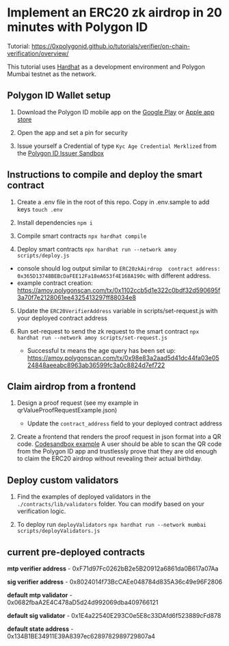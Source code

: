 # Implement an ERC20 zk airdrop in 20 minutes with Polygon ID

Tutorial: https://0xpolygonid.github.io/tutorials/verifier/on-chain-verification/overview/

This tutorial uses [Hardhat](https://hardhat.org/) as a development environment and Polygon Mumbai testnet as the network.

## Polygon ID Wallet setup

1. Download the Polygon ID mobile app on the [Google Play](https://play.google.com/store/apps/details?id=com.polygonid.wallet) or [Apple app store](https://apps.apple.com/us/app/polygon-id/id1629870183)

2. Open the app and set a pin for security

3. Issue yourself a Credential of type `Kyc Age Credential Merklized` from the [Polygon ID Issuer Sandbox](https://issuer-v2.polygonid.me/)

## Instructions to compile and deploy the smart contract

1. Create a .env file in the root of this repo. Copy in .env.sample to add keys
    `touch .env`

2. Install dependencies
    `npm i`

3. Compile smart contracts
    `npx hardhat compile`

4. Deploy smart contracts
    `npx hardhat run --network amoy scripts/deploy.js`
 - console should log output similar to `ERC20zkAirdrop  contract address: 0x365D13748BEBcDaFEE12Fa18eA653f4E168A190c` with different address.
 - example contract creation: https://amoy.polygonscan.com/tx/0x1102ccb5d1e322c0bdf32d590695f3a70f7e2128061ee4325413297ff88034e8

5. Update the `ERC20VerifierAddress` variable in scripts/set-request.js with your deployed contract address

6. Run set-request to send the zk request to the smart contract
    `npx hardhat run --network amoy scripts/set-request.js`
    - Successful tx means the age query has been set up: https://amoy.polygonscan.com/tx/0x98e83a2aad5d41dc44fa03e0524848aeeabc8963ab36599fc3a0c8824d7ef722


## Claim airdrop from a frontend

1. Design a proof request (see my example in qrValueProofRequestExample.json)
    - Update the `contract_address` field to your deployed contract address

2. Create a frontend that renders the proof request in json format into a QR code. [Codesandbox example](https://codesandbox.io/s/zisu81?file=/index.js) A user should be able to scan the QR code from the Polygon ID app and trustlessly prove that they are old enough to claim the ERC20 airdrop without revealing their actual birthday.

## Deploy custom validators

1. Find the examples of deployed validators in the `./contracts/lib/validators` folder. You can modify based on your verification logic.

2. To deploy run `deployValidators`  `npx hardhat run --network mumbai scripts/deployValidators.js`

## current pre-deployed contracts


**mtp verifier address** - 0xF71d97Fc0262bB2e5B20912a6861da0B617a07Aa

**sig verifier address** - 0x8024014f73BcCAEe048784d835A36c49e96F2806

**default mtp validator** - 0x0682fbaA2E4C478aD5d24d992069dba409766121

**default sig validator** - 0x1E4a22540E293C0e5E8c33DAfd6f523889cFd878

**default state address** - 0x134B1BE34911E39A8397ec6289782989729807a4



